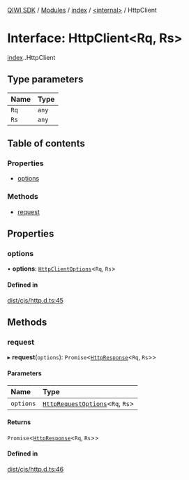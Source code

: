 [QIWI SDK](../README.md) / [Modules](../modules.md) / [index](../modules/index.md) / [<internal\>](../modules/index._internal_.md) / HttpClient

# Interface: HttpClient<Rq, Rs\>

[index](../modules/index.md).[<internal>](../modules/index._internal_.md).HttpClient

## Type parameters

| Name | Type |
| :------ | :------ |
| `Rq` | `any` |
| `Rs` | `any` |

## Table of contents

### Properties

- [options](index._internal_.HttpClient.md#options)

### Methods

- [request](index._internal_.HttpClient.md#request)

## Properties

### options

• **options**: [`HttpClientOptions`](index._internal_.HttpClientOptions.md)<`Rq`, `Rs`\>

#### Defined in

[dist/cjs/http.d.ts:45](https://github.com/AlexXanderGrib/node-qiwi-sdk/blob/26a7b1c/dist/cjs/http.d.ts#L45)

## Methods

### request

▸ **request**(`options`): `Promise`<[`HttpResponse`](index._internal_.HttpResponse.md)<`Rq`, `Rs`\>\>

#### Parameters

| Name | Type |
| :------ | :------ |
| `options` | [`HttpRequestOptions`](index._internal_.HttpRequestOptions.md)<`Rq`, `Rs`\> |

#### Returns

`Promise`<[`HttpResponse`](index._internal_.HttpResponse.md)<`Rq`, `Rs`\>\>

#### Defined in

[dist/cjs/http.d.ts:46](https://github.com/AlexXanderGrib/node-qiwi-sdk/blob/26a7b1c/dist/cjs/http.d.ts#L46)
